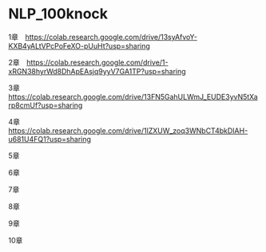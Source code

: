 # NLP_100knock

1章　https://colab.research.google.com/drive/13syAfvoY-KXB4yALtVPcPoFeXO-pUuHt?usp=sharing

2章　https://colab.research.google.com/drive/1-xRGN38hyrWd8DhApEAsjq9yyV7GA1TP?usp=sharing

3章　https://colab.research.google.com/drive/13FN5GahULWmJ_EUDE3yvN5tXarp8cmUf?usp=sharing

4章　https://colab.research.google.com/drive/1lZXUW_zoq3WNbCT4bkDIAH-u681U4FQ1?usp=sharing

5章

6章

7章

8章

9章

10章
